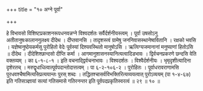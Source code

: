 +++
title = "१० अग्ने पूर्वा"

+++

हे विभावसो विशिष्टप्रकाशनरूपधनवन्नग्ने विश्वदर्शतः सर्वैर्दर्शनीयस्त्वम् । पूर्वा उषसोऽनु अतीतानुषःकालाननुलक्ष्य दीदेथ । दीप्तवानसि । तादृशस्त्वं ग्रामेषु जननिवासस्थानेष्ववितानि । रक्षको भवसि । यज्ञेष्वनुष्ठेयकर्मसु पुरोहितो वेदेः पूर्वस्यां दिश्यवस्थितो मानुषोऽसि । ऋत्विग्यजमानानां मनुष्याणां हितोऽसि ॥ दीदेथ । दीदेशिश्छान्दसो दीप्ति कर्मा । आगमानुशासनस्यानित्यत्वादिडभावः । द्विर्वचनप्रकरणे छन्दसि वेति वक्तव्यम् । का ६-१-८-१ । इति वचनाद्द्विर्वचनाभावः । विश्वदर्शतः । विश्वैर्दर्शनीयः । भृमृदृशीत्यादिना दृशेरतच् । मरुद्वृधाधित्वात्पूर्वपदान्तोदात्तत्वम् । पा ६-२-१०६-२ । पुरोहितः । पूर्वाधरावराणामसि पुरधवश्चैषामित्यसिप्रत्ययान्तः पुरस् शब्दः । तद्धितश्चासर्वविभक्तिरित्यव्ययत्वात् पुरोऽव्ययम् (पा १-४-६७) इति गतिसञ्ज्ञायां सत्यां गतिसमासे गतिरनन्तर इति पूर्वपदप्रकृतिस्वरत्वं ॥ २९ ॥ १० ॥
